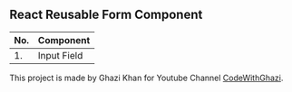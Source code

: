 ## React Reusable Form Component

No. | Component|
--- | ---|
1. | Input Field |

This project is made by Ghazi Khan for Youtube Channel [CodeWithGhazi](https://www.youtube.com/channel/UCio7gIFilw6wsgbTZAVOBrg).

